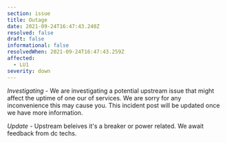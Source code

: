 ```yaml
---
section: issue
title: Outage
date: 2021-09-24T16:47:43.240Z
resolved: false
draft: false
informational: false
resolvedWhen: 2021-09-24T16:47:43.259Z
affected:
  - LU1
severity: down
---
```

*Investigating* - We are investigating a potential upstream issue that might affect the uptime of one our of services. We are sorry for any inconvenience this may cause you. This incident post will be updated once we have more information.

*Update* - Upstream beleives it's a breaker or power related. We await feedback from dc techs.